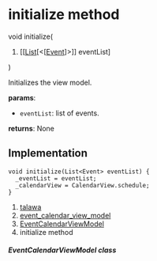 
<div>

# initialize method

</div>


void initialize(

1.  [[[List](https://api.flutter.dev/flutter/dart-core/List-class.md)[\<[[Event](../../models_events_event_model/Event-class.md)]\>]]
    eventList]

)



Initializes the view model.

**params**:

-   `eventList`: list of events.

**returns**: None



## Implementation

``` language-dart
void initialize(List<Event> eventList) {
  _eventList = eventList;
  _calendarView = CalendarView.schedule;
}
```







1.  [talawa](../../index.md)
2.  [event_calendar_view_model](../../view_model_after_auth_view_models_event_view_models_event_calendar_view_model/)
3.  [EventCalendarViewModel](../../view_model_after_auth_view_models_event_view_models_event_calendar_view_model/EventCalendarViewModel-class.md)
4.  initialize method

##### EventCalendarViewModel class







